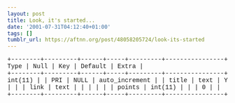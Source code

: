 ```yaml
---
layout: post
title: Look, it's started...
date: '2001-07-31T04:12:40+01:00'
tags: []
tumblr_url: https://aftnn.org/post/48058205724/look-its-started
---
```

<font face="courier"><pre>
+--------+---------+------+-----+---------+----------------+
| Field  | Type    | Null | Key | Default | Extra          |
+--------+---------+------+-----+---------+----------------+
| id     | int(11) |      | PRI | NULL    | auto_increment |
| title  | text    | YES  |     | NULL    |                |
| link   | text    |      |     |         |                |
| points | int(11) |      |     | 0       |                |
+--------+---------+------+-----+---------+----------------+
</pre></font>
